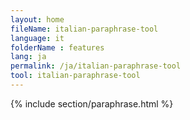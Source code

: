 ```yaml
---
layout: home
fileName: italian-paraphrase-tool
language: it
folderName : features
lang: ja
permalink: /ja/italian-paraphrase-tool
tool: italian-paraphrase-tool
---
```

{% include section/paraphrase.html %}